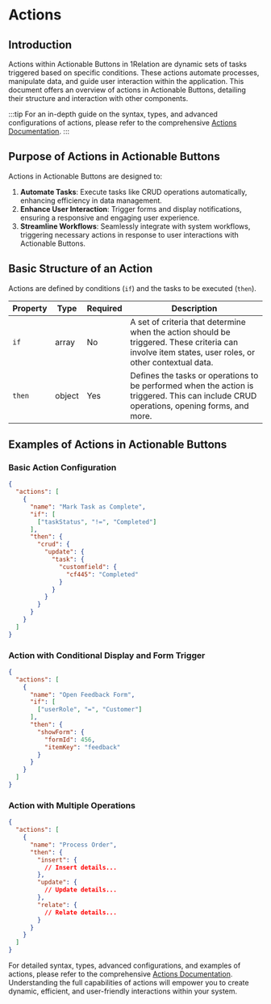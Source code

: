 # Actions

## Introduction

Actions within Actionable Buttons in 1Relation are dynamic sets of tasks triggered based on specific conditions. These actions automate processes, manipulate data, and guide user interaction within the application. This document offers an overview of actions in Actionable Buttons, detailing their structure and interaction with other components.

:::tip
For an in-depth guide on the syntax, types, and advanced configurations of actions, please refer to the comprehensive [Actions Documentation](/docs/JSON/json-actions).
:::

## Purpose of Actions in Actionable Buttons

Actions in Actionable Buttons are designed to:

1. **Automate Tasks**: Execute tasks like CRUD operations automatically, enhancing efficiency in data management.
2. **Enhance User Interaction**: Trigger forms and display notifications, ensuring a responsive and engaging user experience.
3. **Streamline Workflows**: Seamlessly integrate with system workflows, triggering necessary actions in response to user interactions with Actionable Buttons.

## Basic Structure of an Action

Actions are defined by conditions (`if`) and the tasks to be executed (`then`).

| Property | Type  | Required | Description |
|----------|-------|----------|-------------|
| `if`     | array | No       | A set of criteria that determine when the action should be triggered. These criteria can involve item states, user roles, or other contextual data. |
| `then`   | object| Yes      | Defines the tasks or operations to be performed when the action is triggered. This can include CRUD operations, opening forms, and more. |

## Examples of Actions in Actionable Buttons

### Basic Action Configuration

```json
{
  "actions": [
    {
      "name": "Mark Task as Complete",
      "if": [
        ["taskStatus", "!=", "Completed"]
      ],
      "then": {
        "crud": {
          "update": {
            "task": {
              "customfield": {
                "cf445": "Completed"
              }
            }
          }
        }
      }
    }
  ]
}
```

### Action with Conditional Display and Form Trigger

```json
{
  "actions": [
    {
      "name": "Open Feedback Form",
      "if": [
        ["userRole", "=", "Customer"]
      ],
      "then": {
        "showForm": {
          "formId": 456,
          "itemKey": "feedback"
        }
      }
    }
  ]
}
```

### Action with Multiple Operations

```json
{
  "actions": [
    {
      "name": "Process Order",
      "then": {
        "insert": {
          // Insert details...
        },
        "update": {
          // Update details...
        },
        "relate": {
          // Relate details...
        }
      }
    }
  ]
}
```

For detailed syntax, types, advanced configurations, and examples of actions, please refer to the comprehensive [Actions Documentation](/docs/JSON/json-actions). Understanding the full capabilities of actions will empower you to create dynamic, efficient, and user-friendly interactions within your system.